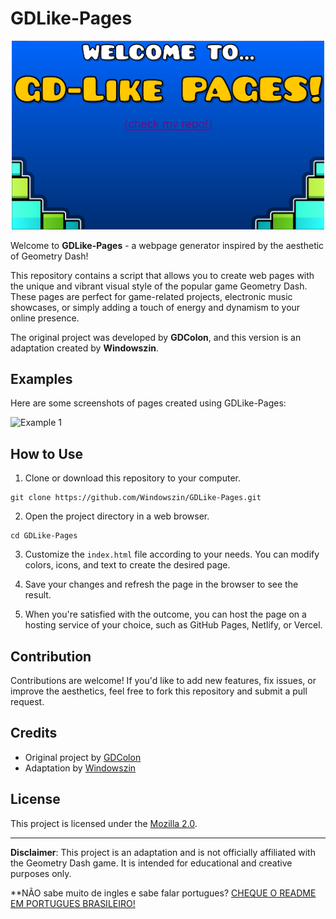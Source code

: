 # GDLike-Pages

<p align="center">
  <img src="./banner.png" alt="GDLike-Pages Logo" width="500">
</p>

Welcome to **GDLike-Pages** - a webpage generator inspired by the aesthetic of Geometry Dash!

This repository contains a script that allows you to create web pages with the unique and vibrant visual style of the popular game Geometry Dash. These pages are perfect for game-related projects, electronic music showcases, or simply adding a touch of energy and dynamism to your online presence.

The original project was developed by **GDColon**, and this version is an adaptation created by **Windowszin**.

## Examples

Here are some screenshots of pages created using GDLike-Pages:

![Example 1](./example.png)

## How to Use

1. Clone or download this repository to your computer.

```
git clone https://github.com/Windowszin/GDLike-Pages.git
```

2. Open the project directory in a web browser.

```
cd GDLike-Pages
```

3. Customize the `index.html` file according to your needs. You can modify colors, icons, and text to create the desired page.

4. Save your changes and refresh the page in the browser to see the result.

5. When you're satisfied with the outcome, you can host the page on a hosting service of your choice, such as GitHub Pages, Netlify, or Vercel.

## Contribution

Contributions are welcome! If you'd like to add new features, fix issues, or improve the aesthetics, feel free to fork this repository and submit a pull request.

## Credits

- Original project by [GDColon](https://github.com/GDColon)
- Adaptation by [Windowszin](https://github.com/Windowszin)

## License

This project is licensed under the [Mozilla 2.0](LICENSE).

---

**Disclaimer**: This project is an adaptation and is not officially affiliated with the Geometry Dash game. It is intended for educational and creative purposes only.

**NÃO sabe muito de ingles e sabe falar portugues? [CHEQUE O README EM PORTUGUES BRASILEIRO!](READMEBR.md)
